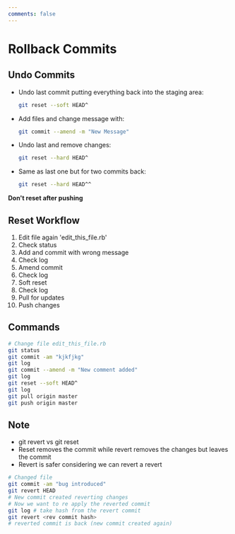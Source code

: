 ```yaml
---
comments: false
---
```


# Rollback Commits

## Undo Commits

- Undo last commit putting everything back into the staging area:

  ```sh
  git reset --soft HEAD^
  ```

- Add files and change message with:

  ```sh
  git commit --amend -m "New Message"
  ```

- Undo last and remove changes:

  ```sh
  git reset --hard HEAD^
  ```

- Same as last one but for two commits back:

  ```sh
  git reset --hard HEAD^^
  ```

**Don't reset after pushing**

## Reset Workflow

1. Edit file again 'edit_this_file.rb'
1. Check status
1. Add and commit with wrong message
1. Check log
1. Amend commit
1. Check log
1. Soft reset
1. Check log
1. Pull for updates
1. Push changes

## Commands

```sh
# Change file edit_this_file.rb
git status
git commit -am "kjkfjkg"
git log
git commit --amend -m "New comment added"
git log
git reset --soft HEAD^
git log
git pull origin master
git push origin master
```

## Note

- git revert vs git reset
- Reset removes the commit while revert removes the changes but leaves the commit
- Revert is safer considering we can revert a revert

```sh
# Changed file
git commit -am "bug introduced"
git revert HEAD
# New commit created reverting changes
# Now we want to re apply the reverted commit
git log # take hash from the revert commit
git revert <rev commit hash>
# reverted commit is back (new commit created again)
```
